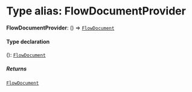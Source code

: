 # Type alias: FlowDocumentProvider

**FlowDocumentProvider**: () => [`FlowDocument`](/en/auto-docs/fixed-layout-editor/classes/FlowDocument.md)

#### Type declaration

(): [`FlowDocument`](/en/auto-docs/fixed-layout-editor/classes/FlowDocument.md)

##### Returns

[`FlowDocument`](/en/auto-docs/fixed-layout-editor/classes/FlowDocument.md)
